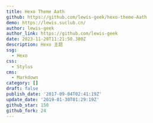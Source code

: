 ```yaml
---
title: Hexo Theme Aath
github: https://github.com/lewis-geek/hexo-theme-Aath
demo: https://lewis.suclub.cn/
author: lewis-geek
author_link: https://github.com/lewis-geek
date: 2023-11-28T11:21:58.380Z
description: Hexo 主题
ssg:
  - Hexo
css:
  - Stylus
cms:
  - Markdown
category: []
draft: false
publish_date: '2017-09-04T02:41:19Z'
update_date: '2019-01-30T01:29:19Z'
github_star: 150
github_fork: 24
---
```

